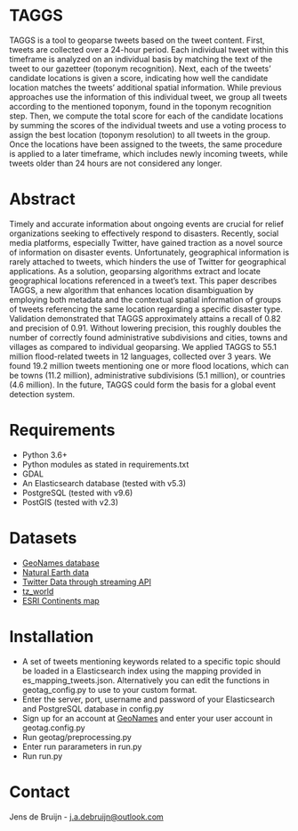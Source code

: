 TAGGS
============

TAGGS is a tool to geoparse tweets based on the tweet content.  First, tweets are collected over a 24-hour period. Each individual tweet within this timeframe is analyzed on an individual basis by matching the text of the tweet to our gazetteer (toponym recognition). Next, each of the tweets’ candidate locations is given a score, indicating how well the candidate location matches the tweets’ additional spatial information. While previous approaches use the information of this individual tweet, we group all tweets according to the mentioned toponym, found in the toponym recognition step. Then, we compute the total score for each of the candidate locations by summing the scores of the individual tweets and use a voting process to assign the best location (toponym resolution) to all tweets in the group. Once the locations have been assigned to the tweets, the same procedure is applied to a later timeframe, which includes newly incoming tweets, while tweets older than 24 hours are not considered any longer.


Abstract
============

Timely and accurate information about ongoing events are crucial for relief organizations seeking to effectively respond to disasters. Recently, social media platforms, especially Twitter, have gained traction as a novel source of information on disaster events. Unfortunately, geographical information is rarely attached to tweets, which hinders the use of Twitter for geographical applications. As a solution, geoparsing algorithms extract and locate geographical locations referenced in a tweet’s text. This paper describes TAGGS, a new algorithm that enhances location disambiguation by employing both metadata and the contextual spatial information of groups of tweets referencing the same location regarding a specific disaster type. Validation demonstrated that TAGGS approximately attains a recall of 0.82 and precision of 0.91. Without lowering precision, this roughly doubles the number of correctly found administrative subdivisions and cities, towns and villages as compared to individual geoparsing. We applied TAGGS to 55.1 million flood-related tweets in 12 languages, collected over 3 years. We found 19.2 million tweets mentioning one or more flood locations, which can be towns (11.2 million), administrative subdivisions (5.1 million), or countries (4.6 million). In the future, TAGGS could form the basis for a global event detection system.

Requirements
============

* Python 3.6+
* Python modules as stated in requirements.txt
* GDAL
* An Elasticsearch database (tested with v5.3)
* PostgreSQL (tested with v9.6)
* PostGIS (tested with v2.3)

Datasets
============
* [GeoNames database](http://download.geonames.org/export/dump/readme.txt)
* [Natural Earth data](http://www.naturalearthdata.com/)
* [Twitter Data through streaming API](https://dev.twitter.com/streaming/overview)
* [tz_world](http://efele.net/maps/tz/world/)
* [ESRI Continents map](https://www.arcgis.com/home/item.html?id=a3cb207855b348a297ab85261743351ds)

Installation
============

* A set of tweets mentioning keywords related to a specific topic should be loaded in a Elasticsearch index using the mapping provided in es_mapping_tweets.json. Alternatively you can edit the functions in geotag_config.py to use to your custom format.
* Enter the server, port, username and password of your Elasticsearch and PostgreSQL database in config.py
* Sign up for an account at [GeoNames](https://www.geonames.org) and enter your user account in geotag.config.py
* Run geotag/preprocessing.py
* Enter run pararameters in run.py
* Run run.py

Contact
=======

Jens de Bruijn - j.a.debruijn@outlook.com
